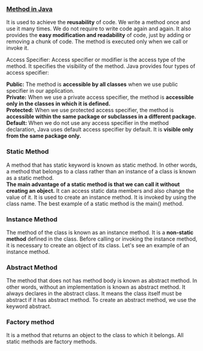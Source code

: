 ### [Method in Java](https://www.javatpoint.com/method-in-java)   
It is used to achieve the **reusability** of code. We write a method once and use it many times. We do not require to write code again and again. It also provides the **easy modification and readability** of code, just by adding or removing a chunk of code. The method is executed only when we call or invoke it.   

Access Specifier: Access specifier or modifier is the access type of the method. It specifies the visibility of the method. Java provides four types of access specifier:   

**Public:** The method is **accessible by all classes** when we use public specifier in our application.     
**Private:** When we use a private access specifier, the method is **accessible only in the classes in which it is defined.**    
**Protected:** When we use protected access specifier, the method is **accessible within the same package or subclasses in a different package.**     
**Default:** When we do not use any access specifier in the method declaration, Java uses default access specifier by default. It is **visible only from the same package only.**   

### Static Method  
A method that has static keyword is known as static method. In other words, a method that belongs to a class rather than an instance of a class is known as a static method.  
**The main advantage of a static method is that we can call it without creating an object.** It can access static data members and also change the value of it. It is used to create an instance method. It is invoked by using the class name. The best example of a static method is the main() method.   

### Instance Method
The method of the class is known as an instance method. It is a **non-static method** defined in the class. Before calling or invoking the instance method, it is necessary to create an object of its class. Let's see an example of an instance method.  

### Abstract Method
The method that does not has method body is known as abstract method. In other words, without an implementation is known as abstract method. It always declares in the abstract class. It means the class itself must be abstract if it has abstract method. To create an abstract method, we use the keyword abstract.   

### Factory method   
It is a method that returns an object to the class to which it belongs. All static methods are factory methods.   
